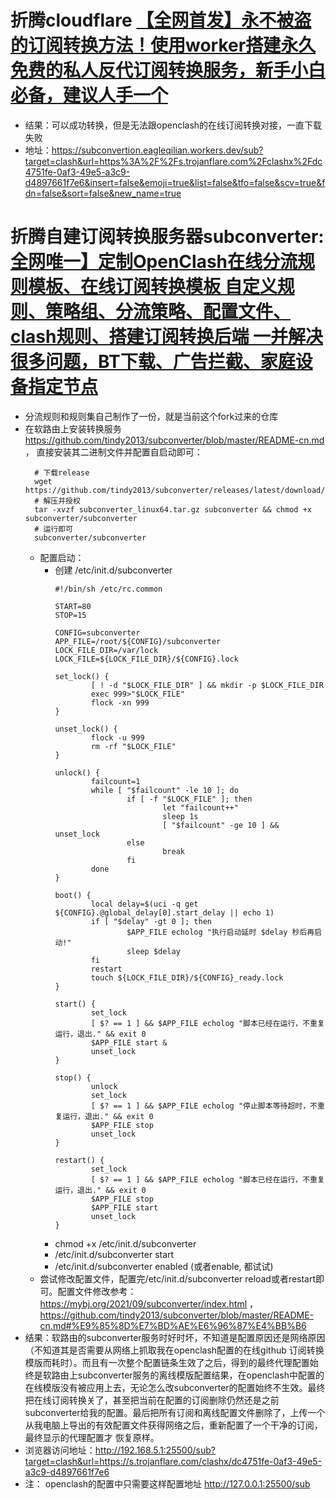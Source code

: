 # 折腾cloudflare [【全网首发】永不被盗的订阅转换方法！使用worker搭建永久免费的私人反代订阅转换服务，新手小白必备，建议人手一个](https://www.youtube.com/watch?app=desktop&v=X7CC5jrgazo)
  - 结果：可以成功转换，但是无法跟openclash的在线订阅转换对接，一直下载失败
  - 地址：https://subconvertion.eagleqilian.workers.dev/sub?target=clash&url=https%3A%2F%2Fs.trojanflare.com%2Fclashx%2Fdc4751fe-0af3-49e5-a3c9-d4897661f7e6&insert=false&emoji=true&list=false&tfo=false&scv=true&fdn=false&sort=false&new_name=true

# 折腾自建订阅转换服务器subconverter: [全网唯一】定制OpenClash在线分流规则模板、在线订阅转换模板 自定义规则、策略组、分流策略、配置文件、clash规则、搭建订阅转换后端 一并解决很多问题，BT下载、广告拦截、家庭设备指定节点](https://www.youtube.com/watch?v=D841V_xgykg)
  - 分流规则和规则集自己制作了一份，就是当前这个fork过来的仓库
  - 在软路由上安装转换服务 https://github.com/tindy2013/subconverter/blob/master/README-cn.md ， 直接安装其二进制文件并配置自启动即可：
    ```
      # 下载release
      wget https://github.com/tindy2013/subconverter/releases/latest/download/subconverter_linux64.tar.gz
      # 解压并授权
      tar -xvzf subconverter_linux64.tar.gz subconverter && chmod +x subconverter/subconverter
      # 运行即可
      subconverter/subconverter
    ```
    - 配置启动：
      - 创建 /etc/init.d/subconverter
        ```
        #!/bin/sh /etc/rc.common
  
        START=80
        STOP=15
        
        CONFIG=subconverter
        APP_FILE=/root/${CONFIG}/subconverter
        LOCK_FILE_DIR=/var/lock
        LOCK_FILE=${LOCK_FILE_DIR}/${CONFIG}.lock
        
        set_lock() {
                [ ! -d "$LOCK_FILE_DIR" ] && mkdir -p $LOCK_FILE_DIR
                exec 999>"$LOCK_FILE"
                flock -xn 999
        }
        
        unset_lock() {
                flock -u 999
                rm -rf "$LOCK_FILE"
        }
        
        unlock() {
                failcount=1
                while [ "$failcount" -le 10 ]; do
                        if [ -f "$LOCK_FILE" ]; then
                                let "failcount++"
                                sleep 1s
                                [ "$failcount" -ge 10 ] && unset_lock
                        else
                                break
                        fi
                done
        }
        
        boot() {
                local delay=$(uci -q get ${CONFIG}.@global_delay[0].start_delay || echo 1)
                if [ "$delay" -gt 0 ]; then
                        $APP_FILE echolog "执行启动延时 $delay 秒后再启动!"
                        sleep $delay
                fi
                restart
                touch ${LOCK_FILE_DIR}/${CONFIG}_ready.lock
        }
        
        start() {
                set_lock
                [ $? == 1 ] && $APP_FILE echolog "脚本已经在运行，不重复运行，退出." && exit 0
                $APP_FILE start &
                unset_lock
        }
        
        stop() {
                unlock
                set_lock
                [ $? == 1 ] && $APP_FILE echolog "停止脚本等待超时，不重复运行，退出." && exit 0
                $APP_FILE stop
                unset_lock
        }
        
        restart() {
                set_lock
                [ $? == 1 ] && $APP_FILE echolog "脚本已经在运行，不重复运行，退出." && exit 0
                $APP_FILE stop
                $APP_FILE start
                unset_lock
        }
        ```
      - chmod +x /etc/init.d/subconverter
      - /etc/init.d/subconverter start
      - /etc/init.d/subconverter enabled (或者enable, 都试试)
    - 尝试修改配置文件，配置完/etc/init.d/subconverter reload或者restart即可。配置文件修改参考：https://mybj.org/2021/09/subconverter/index.html ， https://github.com/tindy2013/subconverter/blob/master/README-cn.md#%E9%85%8D%E7%BD%AE%E6%96%87%E4%BB%B6
  - 结果：软路由的subconverter服务时好时坏，不知道是配置原因还是网络原因（不知道其是否需要从网络上抓取我在openclash配置的在线github 订阅转换模版而耗时）。而且有一次整个配置链条生效了之后，得到的最终代理配置始终是软路由上subconverter服务的离线模版配置结果，在openclash中配置的
    在线模版没有被应用上去，无论怎么改subconverter的配置始终不生效。最终把在线订阅转换关了，甚至把当前在配置的订阅删除仍然还是之前subconverter给我的配置。最后把所有订阅和离线配置文件删除了，上传一个从我电脑上导出的有效配置文件获得网络之后，重新配置了一个干净的订阅，最终显示的代理配置才
    恢复原样。
  - 浏览器访问地址：http://192.168.5.1:25500/sub?target=clash&url=https://s.trojanflare.com/clashx/dc4751fe-0af3-49e5-a3c9-d4897661f7e6
  - 注： openclash的配置中只需要这样配置地址 http://127.0.0.1:25500/sub
